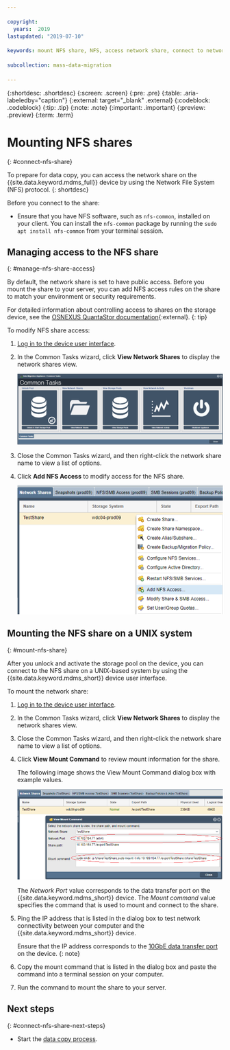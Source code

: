 ```yaml
---

copyright:
  years:  2019
lastupdated: "2019-07-10"

keywords: mount NFS share, NFS, access network share, connect to network share

subcollection: mass-data-migration

---
```


{:shortdesc: .shortdesc}
{:screen: .screen}
{:pre: .pre}
{:table: .aria-labeledby="caption"}
{:external: target="_blank" .external}
{:codeblock: .codeblock}
{:tip: .tip}
{:note: .note}
{:important: .important}
{:preview: .preview}
{:term: .term}

# Mounting NFS shares
{: #connect-nfs-share}

To prepare for data copy, you can access the network share on the {{site.data.keyword.mdms_full}} device by using the Network File System (NFS) protocol.
{: shortdesc}

Before you connect to the share:

- Ensure that you have NFS software, such as `nfs-common`, installed on your client. You can install the `nfs-common` package by running the `sudo apt install nfs-common` from your terminal session.

## Managing access to the NFS share
{: #manage-nfs-share-access}

By default, the network share is set to have public access. Before you mount the share to your server, you can add NFS access rules on the share to match your environment or security requirements. 

For detailed information about controlling access to shares on the storage device, see the [OSNEXUS QuantaStor documentation](https://wiki.osnexus.com/index.php?title=Network_Shares){:external}.
{: tip}

To modify NFS share access:

1. [Log in to the device user interface](/docs/infrastructure/mass-data-migration?topic=mass-data-migration-access-ui#log-in-ui).
2. In the Common Tasks wizard, click **View Network Shares** to display the network shares view.

   ![Workflow icons](images/workflow.png)
3. Close the Common Tasks wizard, and then right-click the network share name to view a list of options. 
4. Click **Add NFS Access** to modify access for the NFS share.

    ![Modify access for the NFS share](images/add-nfs-access.png)

## Mounting the NFS share on a UNIX system
{: #mount-nfs-share}

After you unlock and activate the storage pool on the device, you can connect to the NFS share on a UNIX-based system by using the {{site.data.keyword.mdms_short}} device user interface.

To mount the network share: 

1. [Log in to the device user interface](/docs/infrastructure/mass-data-migration?topic=mass-data-migration-access-ui#log-in-ui).
2. In the Common Tasks wizard, click **View Network Shares** to display the network shares view.
3. Close the Common Tasks wizard, and then right-click the network share name to view a list of options. 
4. Click **View Mount Command** to review mount information for the share.

    The following image shows the View Mount Command dialog box with example values.

    ![Mounting the share](images/mount-command.png)

    The _Network Port_ value corresponds to the data transfer port on the {{site.data.keyword.mdms_short}} device. The _Mount command_ value specifies the command that is used to mount and connect to the share.
5. Ping the IP address that is listed in the dialog box to test network connectivity between your computer and the {{site.data.keyword.mdms_short}} device.

   Ensure that the IP address corresponds to the [10GbE data transfer port](/docs/infrastructure/mass-data-migration?topic=mass-data-migration-device-overview#network-settings) on the device.
   {: note}  
6. Copy the mount command that is listed in the dialog box and paste the command into a terminal session on your computer.
7. Run the command to mount the share to your server.

## Next steps
{: #connect-nfs-share-next-steps}

- Start the [data copy process](/docs/infrastructure/mass-data-migration?topic=mass-data-migration-copy-data).